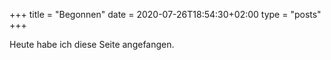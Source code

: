 +++
title = "Begonnen"
date = 2020-07-26T18:54:30+02:00
type = "posts"
+++

Heute habe ich diese Seite angefangen.

